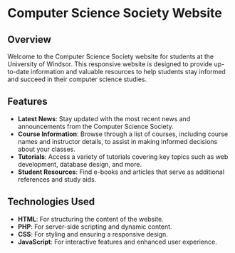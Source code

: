 # Computer Science Society Website

## Overview

Welcome to the Computer Science Society website for students at the University of Windsor. This responsive website is designed to provide up-to-date information and valuable resources to help students stay informed and succeed in their computer science studies.

## Features

- **Latest News**: Stay updated with the most recent news and announcements from the Computer Science Society.
- **Course Information**: Browse through a list of courses, including course names and instructor details, to assist in making informed decisions about your classes.
- **Tutorials**: Access a variety of tutorials covering key topics such as web development, database design, and more.
- **Student Resources**: Find e-books and articles that serve as additional references and study aids.

## Technologies Used

- **HTML**: For structuring the content of the website.
- **PHP**: For server-side scripting and dynamic content.
- **CSS**: For styling and ensuring a responsive design.
- **JavaScript**: For interactive features and enhanced user experience.

